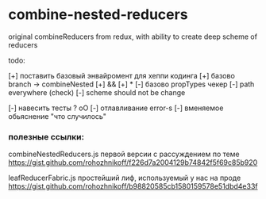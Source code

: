 # combine-nested-reducers
original combineReducers from redux, with ability to create deep scheme of reducers




todo:

[+] поставить базовый энвайромент для хеппи кодинга 
[+] базово branch -> combineNested
[+] &&
[+] *
[-] базово propTypes чекер
[-] path everywhere (check)
[-] scheme should not be change

[-] навесить тесты ? оО
[-] отлавливание error-s
[-] вменяемое обьяснение "что случилось"



### полезные ссылки:

combineNestedReducers.js первой версии с рассуждением по теме
https://gist.github.com/rohozhnikoff/f226d7a2004129b74842f5f69c85b920

leafReducerFabric.js простейший лиф, используемый у нас на проде
https://gist.github.com/rohozhnikoff/b98820585cb1580159578e51dbd4e33f